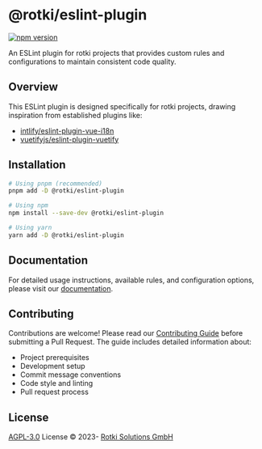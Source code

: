 # @rotki/eslint-plugin

[![npm version](https://img.shields.io/npm/v/@rotki/eslint-plugin.svg)](https://www.npmjs.com/package/@rotki/eslint-plugin)

An ESLint plugin for rotki projects that provides custom rules and configurations to maintain consistent code quality.

## Overview

This ESLint plugin is designed specifically for rotki projects, drawing inspiration from established plugins like:

- [intlify/eslint-plugin-vue-i18n](https://github.com/intlify/eslint-plugin-vue-i18n)
- [vuetifyjs/eslint-plugin-vuetify](https://github.com/vuetifyjs/eslint-plugin-vuetify)

## Installation

```bash
# Using pnpm (recommended)
pnpm add -D @rotki/eslint-plugin

# Using npm
npm install --save-dev @rotki/eslint-plugin

# Using yarn
yarn add -D @rotki/eslint-plugin
```

## Documentation

For detailed usage instructions, available rules, and configuration options,
please visit our [documentation](https://rotki.github.io/eslint-plugin).

## Contributing

Contributions are welcome!
Please read our [Contributing Guide](./CONTRIBUTING.md) before submitting a Pull Request.
The guide includes detailed information about:

- Project prerequisites
- Development setup
- Commit message conventions
- Code style and linting
- Pull request process

## License

[AGPL-3.0](./LICENSE.md) License &copy; 2023- [Rotki Solutions GmbH](https://github.com/rotki)
